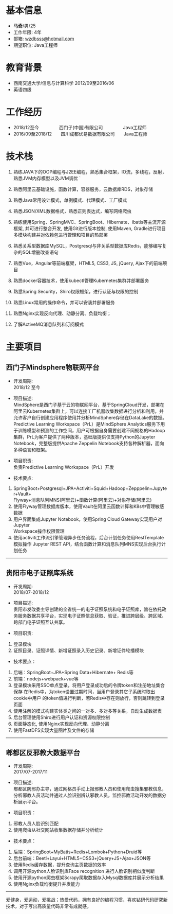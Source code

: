 # 基本信息

 - **马奇**/男/25
 - 工作年限: 4年
 - 邮箱: wzdbsss@hotmail.com
 - 期望职位: Java工程师

# 教育背景

- 西南交通大学/信息与计算科学    2012/09至2016/06
- 英语四级

# 工作经历

- 2018/12至今&ensp;&ensp;&ensp;&ensp;&ensp;&ensp;&ensp;&ensp;&ensp;西门子(中国)有限公司&ensp;&ensp;&ensp;&ensp;&ensp;&ensp;&ensp;&ensp;&ensp;Java工程师
- 2016/09至2018/12&ensp;&ensp;&ensp;&ensp;四川成都优易数据有限公司&ensp;&ensp;&ensp;&ensp;Java工程师
# 技术栈

1. 熟练JAVA下的OOP编程与J2EE编程，熟悉集合框架，IO流，多线程，反射，熟悉JVM内存模型以及JVM调优
`
2. 熟悉阿里云基础设施，函数计算，容器服务，云数据库RDS，对象存储

3. 熟悉Java常用设计模式，单例模式、代理模式、工厂模式

4. 熟悉JSON/XML数据格式，熟悉正则表达式，编写网络爬虫

5. 熟练使用Spring、SpringMVC、SpringBoot、Hibernate、ibatis等主流开源框架, 并可进行整合开发, 使用Git进行版本控制, 使用Maven, Gradle进行项目多模块构建并对依赖包进行管理和项目的热部署

6. 熟悉关系型数据库MySQL，Postgresql与非关系型数据库Redis，能够编写复杂的SQL增删改查语句

7. 熟悉Vue，Angular等前端框架，HTML5, CSS3, JS, jQuery, Ajax下的前端项目

8. 熟悉docker容器技术，使用kubectl管理Kubernetes集群并部署服务

9. 熟悉Spring Security，Shiro权限框架，进行认证与权限的控制

10. 熟悉Linux常用的操作命令，并可以安装并部署服务

11. 熟悉Nginx实现反向代理、动静分离、负载均衡；

12. 了解ActiveMQ消息队列和订阅模式

# 主要项目

## 西门子Mindsphere物联网平台

- 开发周期:     
2018/12 至今

- 项目描述:   
MindSphere是西门子基于云的物联网平台，基于SpringCloud开发，部署在阿里云Kubernetes集群上，可以连接工厂机器收集数据进行分析和利用，并允许客户自行创建应用程序使用并分析MindSphere存储在DataLake的数据。    
Predictive Learning Workspace（PrL）是MindSphere Analytics服务下用于训练模型和预测的工作空间，用户可根据自身需要创建不同规格的Hadoop集群，PrL为客户提供了两种版本，基础版提供仅支持Python的Jupyter Notebook，完整版提供Apache Zeppelin Notebook支持各种解析器，面向多种语言和框架。

- 项目职责:    
负责Predictive Learning Workspace（PrL）开发

- 技术要点:    
1. SpringBoot+Postgresql+JPA+Activiti+Squid+Hadoop+Zepppelin+Jupyter+Vault+   
Flyway+消息队列MNS(阿里云)+函数计算(阿里云)+对象存储(阿里云)
2. 使用Flyway管理数据库版本，使用Vault在阿里云函数计算和K8s中管理敏感数据
3. 用户界面集成Jupyter Notebook，使用Spring Cloud Gateway实现用户对Jupyter     
Workspace操作权限管理
4. 使用activiti工作流引擎管理异步任务流程，后台计划任务使用RestTemplate模拟操作 Jupyter REST API，结合函数计算和消息队列MNS实现后台执行计划任务

---

## 贵阳市电子证照库系统

- 开发周期:    
  2018/07-2018/12

- 项目描述:    
贵阳市发改委主导创建的全省统一的电子证照系统和电子证照库，旨在依托政务服务数据共享平台，实现电子证照信息获取、验证，推进跨层级、跨区域、跨部门电子证照互认共享。

- 项目职责:
1. 登录模块
2. 证照目录、证照详情、新增证照录入历史记录、新增证件轮播模块

- 技术要点：
1. 后端：SpringBoot+JPA+Spring Data+Hibernate+ Redis等
2. 前端：nodejs+webpack+vue等
3. 登录模块采用SSO单点登录，将用户登录成功后的令牌token和注册地址集合保存	在Redis中，为token设置过期时间，当用户登录其它子系统时取出cookie中用户	的token值进行判断，若Redis中存在则放行，否则跳转到登录页面
4. 使用注解的模式构建实体类之间的一对多、多对多等关系，自动生成数据表
5. 后台管理使用Shiro进行用户认证和资源权限控制
6. 页面静态化, 使用Nginx实现反向代理、动静分离
7. 使用FastDFS实现大量图片及文件的存储

---

## 郫都区反邪教大数据平台

- 开发周期:    
  2017/07-2017/11

- 项目描述:    
郫都区防邪办主导，通过网格员手动上报邪教人员和使用爬虫搜集邪教信息，分析邪教人员活动并通过人脸识别辨认邪教人员，监控邪教活动开发的数据分析展示平台。

- 项目职责：
1. 邪教人员人脸识别匹配
2. 使用爬虫从社交网站收集数据存储并分析统计

- 技术要点：
1. 后端：SpringBoot+MyBatis+Redis+Lombok+Python+Druid等
2. 后台前端：Beetl+Layui+HTML5+CSS3+jQuery+JS+Ajax+JSON等
3. 使用Redis缓存数据，提升查询主页数据的效率
4. 调用开源python人脸识别库Face recognition 进行人脸识别相似度判断 
5. 使用开源python爬虫框架Scrapy爬取数据存入Mysql数据库并展示分析结果
6. 使用Nginx负载均衡提升并发能力 

---

爱健身，爱运动，爱挑战；热爱代码，拥有良好的编程习惯，喜欢钻研代码研究新技术，对于写出高质量代码非常有成就感。